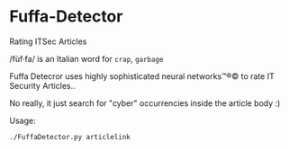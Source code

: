 # Fuffa-Detector
Rating ITSec Articles

/fùf·fa/
is an Italian word for `crap`, `garbage`

Fuffa Detecror uses highly sophisticated neural networks™®© to rate IT Security Articles..

No really, it just search for "cyber" occurrencies inside the article body :)


Usage:

```
./FuffaDetector.py articlelink
```
